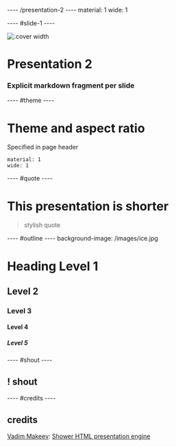 ---- /presentation-2 ----
material: 1
wide: 1

---- #slide-1 ----

![](/images/ice.jpg ".cover width")
# Presentation 2
### Explicit markdown fragment per slide


---- #theme ----

# Theme and aspect ratio
Specified in page header
```
material: 1
wide: 1
```

---- #quote ----

# This presentation is shorter

> stylish quote

---- #outline ----
background-image: /images/ice.jpg

# Heading Level 1
## Level 2
### Level 3
#### Level 4
##### Level 5

---- #shout ----

## ! shout

---- #credits ----

## credits
[Vadim Makeev](https://github.com/pepelsbey):
[Shower HTML presentation engine ](https://github.com/shower/shower)
